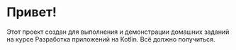 # Привет!

Этот проект создан для выполнения и демонстрации домашних заданий на курсе Разработка приложений на Kotlin.
Всё должно получиться.